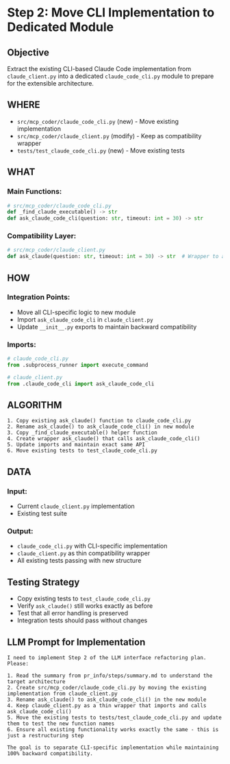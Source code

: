 # Step 2: Move CLI Implementation to Dedicated Module

## Objective
Extract the existing CLI-based Claude Code implementation from `claude_client.py` into a dedicated `claude_code_cli.py` module to prepare for the extensible architecture.

## WHERE
- `src/mcp_coder/claude_code_cli.py` (new) - Move existing implementation
- `src/mcp_coder/claude_client.py` (modify) - Keep as compatibility wrapper
- `tests/test_claude_code_cli.py` (new) - Move existing tests

## WHAT
### Main Functions:
```python
# src/mcp_coder/claude_code_cli.py
def _find_claude_executable() -> str
def ask_claude_code_cli(question: str, timeout: int = 30) -> str
```

### Compatibility Layer:
```python
# src/mcp_coder/claude_client.py
def ask_claude(question: str, timeout: int = 30) -> str  # Wrapper to ask_claude_code_cli
```

## HOW
### Integration Points:
- Move all CLI-specific logic to new module
- Import `ask_claude_code_cli` in `claude_client.py`
- Update `__init__.py` exports to maintain backward compatibility

### Imports:
```python
# claude_code_cli.py
from .subprocess_runner import execute_command

# claude_client.py  
from .claude_code_cli import ask_claude_code_cli
```

## ALGORITHM
```pseudocode
1. Copy existing ask_claude() function to claude_code_cli.py
2. Rename ask_claude() to ask_claude_code_cli() in new module
3. Copy _find_claude_executable() helper function
4. Create wrapper ask_claude() that calls ask_claude_code_cli()
5. Update imports and maintain exact same API
6. Move existing tests to test_claude_code_cli.py
```

## DATA
### Input:
- Current `claude_client.py` implementation
- Existing test suite

### Output:
- `claude_code_cli.py` with CLI-specific implementation
- `claude_client.py` as thin compatibility wrapper
- All existing tests passing with new structure

## Testing Strategy
- Copy existing tests to `test_claude_code_cli.py`
- Verify `ask_claude()` still works exactly as before
- Test that all error handling is preserved
- Integration tests should pass without changes

## LLM Prompt for Implementation
```
I need to implement Step 2 of the LLM interface refactoring plan. Please:

1. Read the summary from pr_info/steps/summary.md to understand the target architecture
2. Create src/mcp_coder/claude_code_cli.py by moving the existing implementation from claude_client.py
3. Rename ask_claude() to ask_claude_code_cli() in the new module
4. Keep claude_client.py as a thin wrapper that imports and calls ask_claude_code_cli()
5. Move the existing tests to tests/test_claude_code_cli.py and update them to test the new function names
6. Ensure all existing functionality works exactly the same - this is just a restructuring step

The goal is to separate CLI-specific implementation while maintaining 100% backward compatibility.
```
